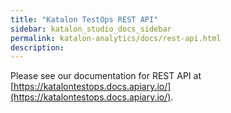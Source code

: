 ```yaml
---
title: "Katalon TestOps REST API" 
sidebar: katalon_studio_docs_sidebar
permalink: katalon-analytics/docs/rest-api.html
description: 
---
```


Please see our documentation for REST API at [https://katalontestops.docs.apiary.io/](https://katalontestops.docs.apiary.io/).